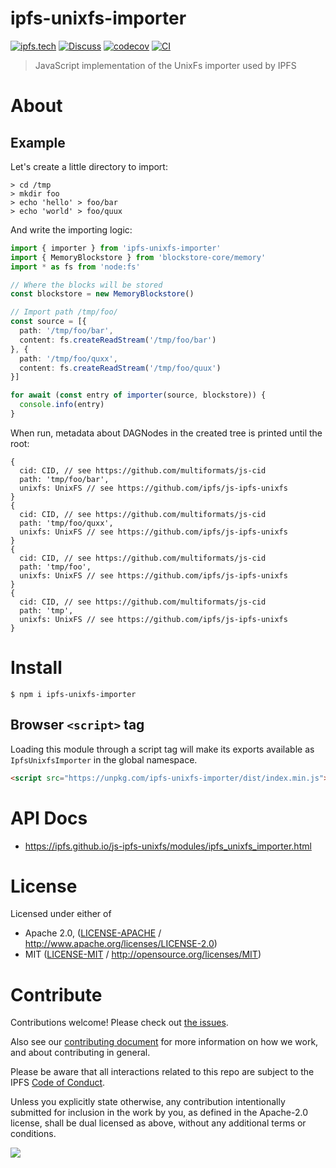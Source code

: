 # ipfs-unixfs-importer

[![ipfs.tech](https://img.shields.io/badge/project-IPFS-blue.svg?style=flat-square)](https://ipfs.tech)
[![Discuss](https://img.shields.io/discourse/https/discuss.ipfs.tech/posts.svg?style=flat-square)](https://discuss.ipfs.tech)
[![codecov](https://img.shields.io/codecov/c/github/ipfs/js-ipfs-unixfs.svg?style=flat-square)](https://codecov.io/gh/ipfs/js-ipfs-unixfs)
[![CI](https://img.shields.io/github/actions/workflow/status/ipfs/js-ipfs-unixfs/js-test-and-release.yml?branch=main\&style=flat-square)](https://github.com/ipfs/js-ipfs-unixfs/actions/workflows/js-test-and-release.yml?query=branch%3Amain)

> JavaScript implementation of the UnixFs importer used by IPFS

# About

<!--

!IMPORTANT!

Everything in this README between "# About" and "# Install" is automatically
generated and will be overwritten the next time the doc generator is run.

To make changes to this section, please update the @packageDocumentation section
of src/index.js or src/index.ts

To experiment with formatting, please run "npm run docs" from the root of this
repo and examine the changes made.

-->

## Example

Let's create a little directory to import:

```console
> cd /tmp
> mkdir foo
> echo 'hello' > foo/bar
> echo 'world' > foo/quux
```

And write the importing logic:

```TypeScript
import { importer } from 'ipfs-unixfs-importer'
import { MemoryBlockstore } from 'blockstore-core/memory'
import * as fs from 'node:fs'

// Where the blocks will be stored
const blockstore = new MemoryBlockstore()

// Import path /tmp/foo/
const source = [{
  path: '/tmp/foo/bar',
  content: fs.createReadStream('/tmp/foo/bar')
}, {
  path: '/tmp/foo/quxx',
  content: fs.createReadStream('/tmp/foo/quux')
}]

for await (const entry of importer(source, blockstore)) {
  console.info(entry)
}
```

When run, metadata about DAGNodes in the created tree is printed until the root:

```
{
  cid: CID, // see https://github.com/multiformats/js-cid
  path: 'tmp/foo/bar',
  unixfs: UnixFS // see https://github.com/ipfs/js-ipfs-unixfs
}
{
  cid: CID, // see https://github.com/multiformats/js-cid
  path: 'tmp/foo/quxx',
  unixfs: UnixFS // see https://github.com/ipfs/js-ipfs-unixfs
}
{
  cid: CID, // see https://github.com/multiformats/js-cid
  path: 'tmp/foo',
  unixfs: UnixFS // see https://github.com/ipfs/js-ipfs-unixfs
}
{
  cid: CID, // see https://github.com/multiformats/js-cid
  path: 'tmp',
  unixfs: UnixFS // see https://github.com/ipfs/js-ipfs-unixfs
}
```

# Install

```console
$ npm i ipfs-unixfs-importer
```

## Browser `<script>` tag

Loading this module through a script tag will make its exports available as `IpfsUnixfsImporter` in the global namespace.

```html
<script src="https://unpkg.com/ipfs-unixfs-importer/dist/index.min.js"></script>
```

# API Docs

- <https://ipfs.github.io/js-ipfs-unixfs/modules/ipfs_unixfs_importer.html>

# License

Licensed under either of

- Apache 2.0, ([LICENSE-APACHE](https://github.com/ipfs/js-ipfs-unixfs/blob/main/packages/ipfs-unixfs-importer/LICENSE-APACHE) / <http://www.apache.org/licenses/LICENSE-2.0>)
- MIT ([LICENSE-MIT](https://github.com/ipfs/js-ipfs-unixfs/blob/main/packages/ipfs-unixfs-importer/LICENSE-MIT) / <http://opensource.org/licenses/MIT>)

# Contribute

Contributions welcome! Please check out [the issues](https://github.com/ipfs/js-ipfs-unixfs/issues).

Also see our [contributing document](https://github.com/ipfs/community/blob/master/CONTRIBUTING_JS.md) for more information on how we work, and about contributing in general.

Please be aware that all interactions related to this repo are subject to the IPFS [Code of Conduct](https://github.com/ipfs/community/blob/master/code-of-conduct.md).

Unless you explicitly state otherwise, any contribution intentionally submitted for inclusion in the work by you, as defined in the Apache-2.0 license, shall be dual licensed as above, without any additional terms or conditions.

[![](https://cdn.rawgit.com/jbenet/contribute-ipfs-gif/master/img/contribute.gif)](https://github.com/ipfs/community/blob/master/CONTRIBUTING.md)
